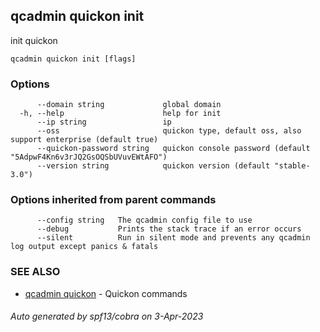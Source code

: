 ## qcadmin quickon init

init quickon

```
qcadmin quickon init [flags]
```

### Options

```
      --domain string             global domain
  -h, --help                      help for init
      --ip string                 ip
      --oss                       quickon type, default oss, also support enterprise (default true)
      --quickon-password string   quickon console password (default "5AdpwF4Kn6v3rJQ2GsOQSbUVuvEWtAFO")
      --version string            quickon version (default "stable-3.0")
```

### Options inherited from parent commands

```
      --config string   The qcadmin config file to use
      --debug           Prints the stack trace if an error occurs
      --silent          Run in silent mode and prevents any qcadmin log output except panics & fatals
```

### SEE ALSO

* [qcadmin quickon](qcadmin_quickon.md)	 - Quickon commands

###### Auto generated by spf13/cobra on 3-Apr-2023
